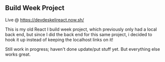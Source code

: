 ## Build Week Project

Live @ https://devdeskelireact.now.sh/

This is my old React I build week project, which previously only had a local back end, but since I did the back end for this same project, i decided to hook it up instead of keeping the localhost links on it!

Still work in progress; haven't done update/put stuff yet.  But everything else works great.
